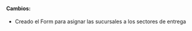 <h4>Cambios:</h4>  
<ul>   
    <li>Creado el Form para asignar las sucursales a los sectores de entrega</li>
</ul>